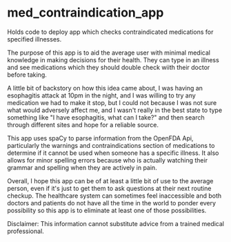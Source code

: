 # med_contraindication_app
Holds code to deploy app which checks contraindicated medications for specified illnesses.

The purpose of this app is to aid the average user with minimal medical knowledge in making decisions for their health. They can type in an illness and see medications which they should double check wiith their doctor before taking.

A little bit of backstory on how this idea came about, I was having an esophagitis attack at 10pm in the night, and I was willing to try any medication we had to make it stop, but I could not because I was not sure what would adversely affect me, and I wasn't really in the best state to type something like "I have esophagitis, what can I take?" and then search through different sites and hope for a reliable source.

This app uses spaCy to parse information from the OpenFDA Api, particularly the warnings and contraindications section of medications to determine if it cannot be used when someone has a specific illness. It also allows for minor spelling errors because who is actually watching their grammar and spelling when they are actively in pain.

Overall, I hope this app can be of at least a little bit of use to the average person, even if it's just to get them to ask questions at their next routine checkup. The healthcare system can sometimes feel inaccessible and both doctors and patients do not have all the time in the world to ponder every possibility so this app is to eliminate at least one of those possibilities.

Disclaimer: This information cannot substitute advice from a trained medical professional.
